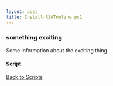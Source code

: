 ```yaml
---
layout: post
title: Install-RSATonline.ps1
---
```


### something exciting

Some information about the exciting thing

#### Script

<script async src="https://gist-it.appspot.com/github.com/BanterBoy/scripts-blog/blob/master/PowerShell/scripts/installScripts/Install-RSATonline.ps1" crossorigin="anonymous"></script>

<a href="/menu/_pages/scripts.html">Back to Scripts</a>
